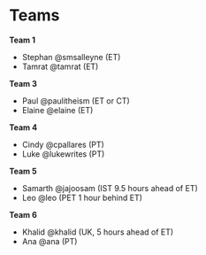 # Teams


**Team 1**
- Stephan @smsalleyne (ET)
- Tamrat @tamrat (ET)

**Team 3**
- Paul @paulitheism (ET or CT)
- Elaine @elaine (ET)

**Team 4**
- Cindy @cpallares (PT)
- Luke @lukewrites (PT)

**Team 5**
- Samarth @jajoosam (IST 9.5 hours ahead of ET)
- Leo @leo (PET 1 hour behind ET)

**Team 6**
- Khalid @khalid (UK, 5 hours ahead of ET)
- Ana @ana (PT)
